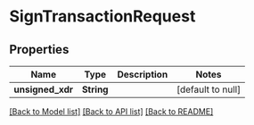 # SignTransactionRequest

## Properties

| Name             | Type       | Description | Notes             |
| ---------------- | ---------- | ----------- | ----------------- |
| **unsigned_xdr** | **String** |             | [default to null] |

[[Back to Model list]](../README.md#documentation-for-models) [[Back to API list]](../README.md#documentation-for-api-endpoints) [[Back to README]](../README.md)
